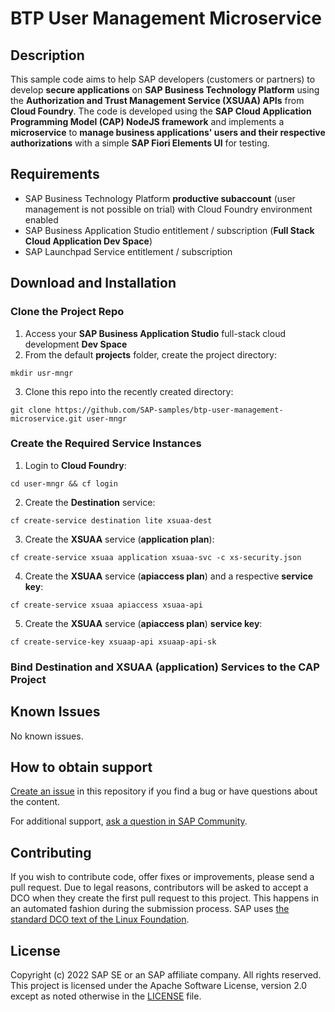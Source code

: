 # BTP User Management Microservice
<!--- Register repository https://api.reuse.software/register, then add REUSE badge:
[![REUSE status](https://api.reuse.software/badge/github.com/SAP-samples/REPO-NAME)](https://api.reuse.software/info/github.com/SAP-samples/REPO-NAME)
-->

## Description
This sample code aims to help SAP developers (customers or partners) to develop **secure applications** on **SAP Business Technology Platform** using the **Authorization and Trust Management Service (XSUAA) APIs** from **Cloud Foundry**. The code is developed using the **SAP Cloud Application Programming Model (CAP) NodeJS framework** and implements a **microservice** to **manage business applications' users and their respective authorizations** with a simple **SAP Fiori Elements UI** for testing.

## Requirements
- SAP Business Technology Platform **productive subaccount** (user management is not possible on trial) with Cloud Foundry environment enabled
- SAP Business Application Studio entitlement / subscription (**Full Stack Cloud Application Dev Space**)
- SAP Launchpad Service entitlement / subscription

## Download and Installation

### Clone the Project Repo
1. Access your **SAP Business Application Studio** full-stack cloud development **Dev Space**
2. From the default **projects** folder, create the project directory:
```
mkdir usr-mngr
```
3. Clone this repo into the recently created directory:
```
git clone https://github.com/SAP-samples/btp-user-management-microservice.git user-mngr
```

### Create the Required Service Instances
1. Login to **Cloud Foundry**:
```
cd user-mngr && cf login
```
2. Create the **Destination** service:
```
cf create-service destination lite xsuaa-dest
```
3. Create the **XSUAA** service (**application plan**):
```
cf create-service xsuaa application xsuaa-svc -c xs-security.json
```
4. Create the **XSUAA** service (**apiaccess plan**) and a respective **service key**:
```
cf create-service xsuaa apiaccess xsuaa-api
```
5. Create the **XSUAA** service (**apiaccess plan**) **service key**:
```
cf create-service-key xsuaap-api xsuaap-api-sk  
```

### Bind Destination and XSUAA (application) Services to the CAP Project

## Known Issues
No known issues.

## How to obtain support
[Create an issue](https://github.com/SAP-samples/<repository-name>/issues) in this repository if you find a bug or have questions about the content.
 
For additional support, [ask a question in SAP Community](https://answers.sap.com/questions/ask.html).

## Contributing
If you wish to contribute code, offer fixes or improvements, please send a pull request. Due to legal reasons, contributors will be asked to accept a DCO when they create the first pull request to this project. This happens in an automated fashion during the submission process. SAP uses [the standard DCO text of the Linux Foundation](https://developercertificate.org/).

## License
Copyright (c) 2022 SAP SE or an SAP affiliate company. All rights reserved. This project is licensed under the Apache Software License, version 2.0 except as noted otherwise in the [LICENSE](LICENSE) file.
